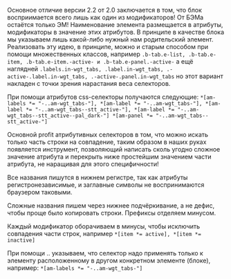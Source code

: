 Основное отличие версии 2.2 от 2.0 заключается в том, что блок восприимается всего лишь как один из модификаторов!
От БЭМа остаётся только ЭМ! Наименование элемента размещается в атрибуты, модификаторы в значение этих атрибутов.
В принципе в качестве блока мы указываем лишь какой-либо нужный нам родительский элемент.
Реализовать эту идею, в принципе, можно и старым способом при помощи множественных классов, например
`.b-tab.e-list, .b-tab.e-item, .b-tab.e-item.-active- и .b-tab.e-panel.-active-`
а ещё наглядней
`.labels.in-wgt_tabs, .label.in-wgt_tabs, .-active-.label.in-wgt_tabs, .-active-.panel.in-wgt_tabs`
но этот вариант накладен с точки зрения нарастания веса селекторов.

При помощи атрибутов css-селекторы получаются следующие:
`*[am-labels *= "-..am-wgt_tabs-"], *[am-label *= "-..am-wgt_tabs-"],
*[am-label *= "-..am-wgt_tabs--stt_active-"], *[am-label *= "-..am-wgt_tabs--stt_active--pal_dark-"]
*[am-panel *= "-..am-wgt_tabs--stt_active-"] `

Основной profit атрибутивных селекторов в том, что можно искать только часть строки на совпадение,
таким образом в наших руках появляется инструмент, позволяющий написать сколь угодно сложное значение атрибута
и перекрыть ниже простейшим значением части атрибута, не наращивая для этого специфичности!

Все названия пишутся в нижнем регистре, так как атрибуты регистронезависимые, и заглавные символы не воспринимаются
браузером таковыми.

Сложные названия пишем через нижнее подчёркивание, а не дефис, чтобы проще было копировать строки.
Префиксы отделяем минусом.

Каждый модификатор оборачиваем в минусы, чтобы исключить совпадения части строк, например
`*[item *= active], *[item *= inactive]`

При помощи .. указываем, что селектор надо применять только к элементу расположенному в другом конкретном элементе (блоке), например:
`*[am-labels *= "-..am-wgt_tabs-"]`
